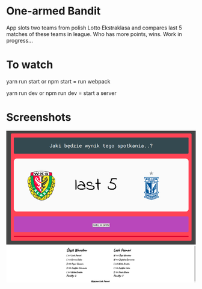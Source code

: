 # One-armed Bandit

App slots two teams from polish Lotto Ekstraklasa and compares last 5 matches of these teams in league. Who has more points, wins.
Work in progress...


# To watch
yarn run start or npm start =  run webpack 



yarn run dev or npm run dev = start a server


# Screenshots

![alt text](https://github.com/wszczepanski97/One-armed-bandit/blob/master/photos/One-armed%20bandit%201)
![alt text](https://github.com/wszczepanski97/One-armed-bandit/blob/master/photos/One-armed%20bandit%202)
